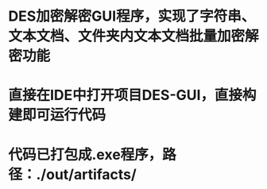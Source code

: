 # DES加密解密GUI程序，实现了字符串、文本文档、文件夹内文本文档批量加密解密功能

# 直接在IDE中打开项目DES-GUI，直接构建即可运行代码

# 代码已打包成.exe程序，路径：./out/artifacts/

